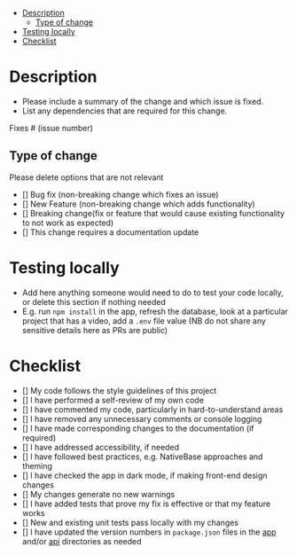 - [Description](#description)
  - [Type of change](#type-of-change)
- [Testing locally](#testing-locally)
- [Checklist](#checklist)

# Description

- Please include a summary of the change and which issue is fixed.
- List any dependencies that are required for this change.

Fixes # (issue number)

## Type of change

Please delete options that are not relevant

- [] Bug fix (non-breaking change which fixes an issue)
- [] New Feature (non-breaking change which adds functionality)
- [] Breaking change(fix or feature that would cause existing functionality to not work as expected)
- [] This change requires a documentation update

# Testing locally

- Add here anything someone would need to do to test your code locally, or delete this section if nothing needed
- E.g. run `npm install` in the app, refresh the database, look at a particular project that has a video, add a `.env` file value (NB do not share any sensitive details here as PRs are public)

# Checklist

- [] My code follows the style guidelines of this project
- [] I have performed a self-review of my own code
- [] I have commented my code, particularly in hard-to-understand areas
- [] I have removed any unnecessary comments or console logging
- [] I have made corresponding changes to the documentation (if required)
- [] I have addressed accessibility, if needed
- [] I have followed best practices, e.g. NativeBase approaches and theming
- [] I have checked the app in dark mode, if making front-end design changes
- [] My changes generate no new warnings
- [] I have added tests that prove my fix is effective or that my feature works
- [] New and existing unit tests pass locally with my changes
- [] I have updated the version numbers in `package.json` files in the [app](DEPLOYMENT.md#app-deployment) and/or [api](DEPLOYMENT.md#api-deployment-on-aws) directories as needed
